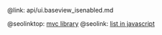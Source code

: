 @link: api/ui.baseview_isenabled.md

@seolinktop: [mvc library](https://webix.com)
@seolink: [list in javascript](https://webix.com/widget/list/)